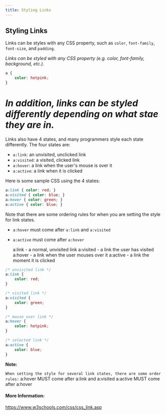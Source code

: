 ```yaml
---
title: Styling Links
---
```

## Styling Links
Links can be styles with any CSS property, such as ```color```, ```font-family```, ```font-size```, and ```padding```.


*Links can be styled with any CSS property (e.g. color, font-family, background, etc.).*
```css
a {
    color: hotpink;
}
```

*In addition, links can be styled differently depending on what stae they are in.*
=======
Links also have 4 states, and many programmers style each state differently.
The four states are:
* ```a:link```: an unvisited, unclicked link
* ```a:visited```: a visited, clicked link
* ```a:hover```: a link when the user's mouse is over it
* ```a:active```: a link when it is clicked

Here is some sample CSS using the 4 states:
```css
a:link { color: red; }
a:visited { color: blue; }
a:hover { color: green; }
a:active { color: blue; }
```

Note that there are some ordering rules for when you are setting the style for link states.
* ```a:hover``` must come after ```a:link``` and ```a:visited```
* ```a:active``` must come after ```a:hover```

    a:link - a normal, unvisited link
    a:visited - a link the user has visited
    a:hover - a link when the user mouses over it
    a:active - a link the moment it is clicked

```css
/* unvisited link */
a:link {
    color: red;
}

/* visited link */
a:visited {
    color: green;
}

/* mouse over link */
a:hover {
    color: hotpink;
}

/* selected link */
a:active {
    color: blue;
} 
```
**Note:**

`When setting the style for several link states, there are some order rules:`
      a:hover MUST come after a:link and a:visited
      a:active MUST come after a:hover

#### More Information:
https://www.w3schools.com/css/css_link.asp


